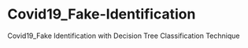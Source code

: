 # Covid19_Fake-Identification
Covid19_Fake Identification with Decision Tree Classification Technique
